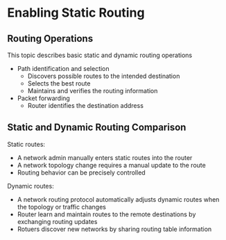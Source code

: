 # Enabling Static Routing

## Routing Operations
This topic describes basic static and dynamic routing operations
  * Path identification and selection
    - Discovers possible routes to the intended destination
    - Selects the best route
    - Maintains and verifies the routing information
  * Packet forwarding
    - Router identifies the destination address

## Static and Dynamic Routing Comparison
Static routes:
  * A network admin manually enters static routes into the router
  * A network topology change requires a manual update to the route
  * Routing behavior can be precisely controlled

Dynamic routes:
  * A network routing protocol automatically adjusts dynamic routes when the topology or traffic changes
  * Router learn and maintain routes to the remote destinations by exchanging routing updates
  * Rotuers discover new networks by sharing routing table information

